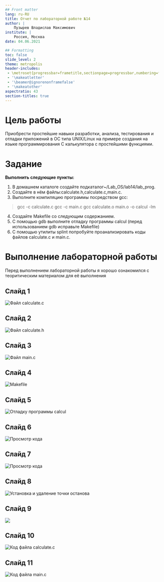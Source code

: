 ```yaml
---
## Front matter
lang: ru-RU
title: Отчет по лабораторной работе №14
author: |
	Пузырев Владислав Максимович
institute: |
	Россия, Москва
date: 04.06.2021

## Formatting
toc: false
slide_level: 2
theme: metropolis
header-includes: 
 - \metroset{progressbar=frametitle,sectionpage=progressbar,numbering=fraction}
 - '\makeatletter'
 - '\beamer@ignorenonframefalse'
 - '\makeatother'
aspectratio: 43
section-titles: true
---
```


# Цель работы

Приобрести простейшие навыки разработки, анализа, тестирования и отладки приложений в ОС типа UNIX/Linux на примере создания на языке программирования С калькулятора с простейшими функциями.

# Задание
**Выполнить следующие пункты:**

1. В домашнем каталоге создайте подкаталог~/Lab_OS/lab14/lab_prog.
2. Создайте в нём файлы:calculate.h,calculate.c,main.c.
3. Выполните компиляцию программы посредством gcc:
> gcc -c calculate.c
> gcc -c main.c 
> gcc calculate.o main.o -o calcul -lm
4. Создайте Makefile со следующим содержанием.
5. С помощью gdb выполните отладку программы calcul (перед использованием gdb исправьте Makefile)
6. С помощью утилиты splint попробуйте проанализировать коды файлов calculate.c и main.c.

# Выполнение лабораторной работы
Перед выполнением лабораторной работы я хорошо ознакомился с теоритическим материалом для её выполнения

## Слайд 1
![Файл calculate.c](image/2.png)

## Слайд 2
![Файл calculate.h](image/1.png)

## Слайд 3
![Файл main.c](image/3.png)

## Слайд 4
![Makefile](image/4.png) 

## Слайд 5
![Отладку программы calcul](image/1gdb.png)

## Слайд 6
![Просмотр кода](image/2gdb.png)

## Слайд 7
![Просмотр кода](image/2gdb.png)

## Слайд 8
![Установка и удаление точки останова](image/4gdb.png)

## Слайд 9
![](image/5gdb.png)

## Слайд 10
![Код файла calculate.c](image/5.png)

## Слайд 11
![Код файла main.c](image/6.png)
